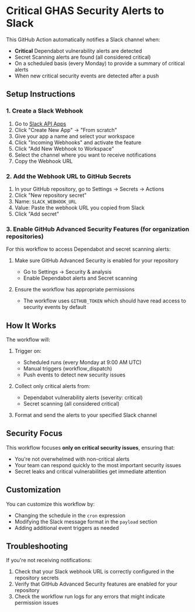 # Critical GHAS Security Alerts to Slack

This GitHub Action automatically notifies a Slack channel when:

- **Critical** Dependabot vulnerability alerts are detected
- Secret Scanning alerts are found (all considered critical)
- On a scheduled basis (every Monday) to provide a summary of critical alerts
- When new critical security events are detected after a push

## Setup Instructions

### 1. Create a Slack Webhook

1. Go to [Slack API Apps](https://api.slack.com/apps)
2. Click "Create New App" → "From scratch"
3. Give your app a name and select your workspace
4. Click "Incoming Webhooks" and activate the feature
5. Click "Add New Webhook to Workspace"
6. Select the channel where you want to receive notifications
7. Copy the Webhook URL

### 2. Add the Webhook URL to GitHub Secrets

1. In your GitHub repository, go to Settings → Secrets → Actions
2. Click "New repository secret"
3. Name: `SLACK_WEBHOOK_URL`
4. Value: Paste the webhook URL you copied from Slack
5. Click "Add secret"

### 3. Enable GitHub Advanced Security Features (for organization repositories)

For this workflow to access Dependabot and secret scanning alerts:

1. Make sure GitHub Advanced Security is enabled for your repository
   - Go to Settings → Security & analysis
   - Enable Dependabot alerts and Secret scanning

2. Ensure the workflow has appropriate permissions
   - The workflow uses `GITHUB_TOKEN` which should have read access to security events by default

## How It Works

The workflow will:

1. Trigger on:
   - Scheduled runs (every Monday at 9:00 AM UTC)
   - Manual triggers (workflow_dispatch)
   - Push events to detect new security issues

2. Collect only critical alerts from:
   - Dependabot vulnerability alerts (severity: critical)
   - Secret scanning (all considered critical)

3. Format and send the alerts to your specified Slack channel

## Security Focus

This workflow focuses **only on critical security issues**, ensuring that:

- You're not overwhelmed with non-critical alerts
- Your team can respond quickly to the most important security issues
- Secret leaks and critical vulnerabilities get immediate attention

## Customization

You can customize this workflow by:

- Changing the schedule in the `cron` expression
- Modifying the Slack message format in the `payload` section
- Adding additional event triggers as needed

## Troubleshooting

If you're not receiving notifications:

1. Check that your Slack webhook URL is correctly configured in the repository secrets
2. Verify that GitHub Advanced Security features are enabled for your repository
3. Check the workflow run logs for any errors that might indicate permission issues
